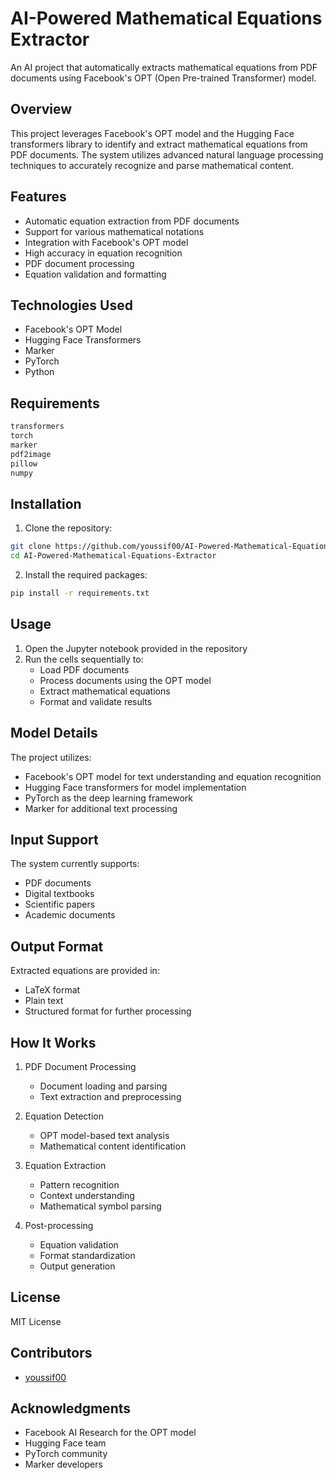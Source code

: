 # AI-Powered Mathematical Equations Extractor

An AI  project that automatically extracts mathematical equations from PDF documents using Facebook's OPT (Open Pre-trained Transformer) model.

## Overview

This project leverages Facebook's OPT model and the Hugging Face transformers library to identify and extract mathematical equations from PDF documents. The system utilizes advanced natural language processing techniques to accurately recognize and parse mathematical content.

## Features

- Automatic equation extraction from PDF documents
- Support for various mathematical notations
- Integration with Facebook's OPT model
- High accuracy in equation recognition
- PDF document processing
- Equation validation and formatting

## Technologies Used

- Facebook's OPT Model
- Hugging Face Transformers
- Marker
- PyTorch
- Python

## Requirements

```bash
transformers
torch
marker
pdf2image
pillow
numpy
```

## Installation

1. Clone the repository:
```bash
git clone https://github.com/youssif00/AI-Powered-Mathematical-Equations-Extractor.git
cd AI-Powered-Mathematical-Equations-Extractor
```

2. Install the required packages:
```bash
pip install -r requirements.txt
```

## Usage

1. Open the Jupyter notebook provided in the repository
2. Run the cells sequentially to:
   - Load PDF documents
   - Process documents using the OPT model
   - Extract mathematical equations
   - Format and validate results

## Model Details

The project utilizes:
- Facebook's OPT model for text understanding and equation recognition
- Hugging Face transformers for model implementation
- PyTorch as the deep learning framework
- Marker for additional text processing

## Input Support

The system currently supports:
- PDF documents
- Digital textbooks
- Scientific papers
- Academic documents

## Output Format

Extracted equations are provided in:
- LaTeX format
- Plain text
- Structured format for further processing

## How It Works

1. PDF Document Processing
   - Document loading and parsing
   - Text extraction and preprocessing

2. Equation Detection
   - OPT model-based text analysis
   - Mathematical content identification

3. Equation Extraction
   - Pattern recognition
   - Context understanding
   - Mathematical symbol parsing

4. Post-processing
   - Equation validation
   - Format standardization
   - Output generation

## License

MIT License

## Contributors

- [youssif00](https://github.com/youssif00)

## Acknowledgments

- Facebook AI Research for the OPT model
- Hugging Face team
- PyTorch community
- Marker developers
